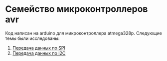 # Семейство микроконтроллеров avr

Код написан на arduino для микроконтроллера atmega328p. Следующие темы были исследованы:

1. [Передача данных по SPI](spi) 
2. [Передача данных по I2C](i2c)
